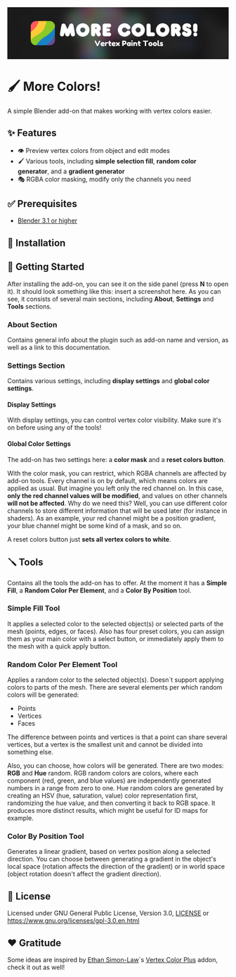 <img alt="Addon banner" src="./resources/banner.png"/>

# 🖌️ More Colors!

A simple Blender add-on that makes working with vertex colors easier.

## ✨ Features

- 👁️ Preview vertex colors from object and edit modes
- 🖌️ Various tools, including **simple selection fill**, **random color generator**, and a **gradient generator**
- 🎭 RGBA color masking, modify only the channels you need

## ✅ Prerequisites

- [Blender 3.1 or higher](https://www.blender.org/download/)

## 🔧 Installation

## 📒 Getting Started

After installing the add-on, you can see it on the side panel (press **N** to open it). It should look something like this: insert a screenshot here.
As you can see, it consists of several main sections, including **About**, **Settings** and **Tools** sections.

### About Section

Contains general info about the plugin such as add-on name and version, as well as a link to this documentation.

### Settings Section

Contains various settings, including **display settings** and **global color settings**.

#### Display Settings

With display settings, you can control vertex color visibility. Make sure it's on before using any of the tools!

#### Global Color Settings

The add-on has two settings here: a **color mask** and a **reset colors button**.

With the color mask, you can restrict, which RGBA channels are affected by add-on tools. Every channel is on by default, which means colors are applied as usual.
But imagine you left only the red channel on. In this case, **only the red channel values will be modified**, and values on other channels **will not be affected**.
Why do we need this? Well, you can use different color channels to store different information that will be used later (for instance in shaders). As an example, your red channel might be a position gradient, your blue channel might be some kind of a mask, and so on.

A reset colors button just **sets all vertex colors to white**.

## 🪛 Tools

Contains all the tools the add-on has to offer. At the moment it has a **Simple Fill**, a **Random Color Per Element**, and a **Color By Position** tool.

### Simple Fill Tool

It applies a selected color to the selected object(s) or selected parts of the mesh (points, edges, or faces).
Also has four preset colors, you can assign them as your main color with a select button, or immediately apply them to the mesh with a quick apply button.

### Random Color Per Element Tool

Applies a random color to the selected object(s). Doesn`t support applying colors to parts of the mesh.
There are several elements per which random colors will be generated:

- Points
- Vertices
- Faces

The difference between points and vertices is that a point can share several vertices, but a vertex is the smallest unit and cannot be divided into something else.

Also, you can choose, how colors will be generated. There are two modes: **RGB** and **Hue** random.
RGB random colors are colors, where each component (red, green, and blue values) are independently generated numbers in a range from zero to one.
Hue random colors are generated by creating an HSV (hue, saturation, value) color representation first, randomizing the hue value, and then converting it back to RGB space. It produces more distinct results, which might be useful for ID maps for example.

### Color By Position Tool

Generates a linear gradient, based on vertex position along a selected direction. You can choose between generating a gradient in the object's local space (rotation affects the direction of the gradient) or in world space (object rotation doesn't affect the gradient direction).

## 📃 License

Licensed under GNU General Public License, Version 3.0, [LICENSE](LICENSE) or https://www.gnu.org/licenses/gpl-3.0.en.html

## ❤️ Gratitude

Some ideas are inspired by [Ethan Simon-Law](https://github.com/oRazeD)`s [Vertex Color Plus](https://github.com/oRazeD/VertexColorsPlus/tree/stable) addon, check it out as well!
